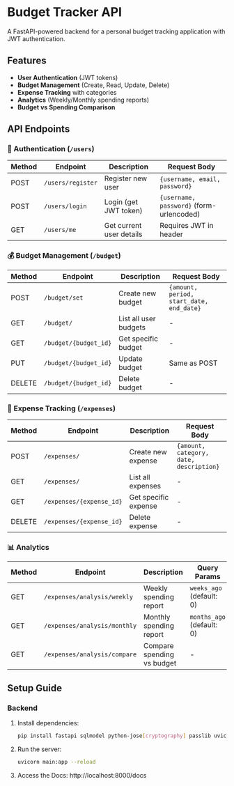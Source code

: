 # Budget Tracker API

A FastAPI-powered backend for a personal budget tracking application with JWT authentication.

## Features

- **User Authentication** (JWT tokens)
- **Budget Management** (Create, Read, Update, Delete)
- **Expense Tracking** with categories
- **Analytics** (Weekly/Monthly spending reports)
- **Budget vs Spending Comparison**

## API Endpoints

### 🔐 Authentication (`/users`)

| Method | Endpoint       | Description                     | Request Body                              |
|--------|----------------|---------------------------------|------------------------------------------|
| POST   | `/users/register` | Register new user              | `{username, email, password}`           |
| POST   | `/users/login`    | Login (get JWT token)          | `{username, password}` (form-urlencoded) |
| GET    | `/users/me`       | Get current user details       | Requires JWT in header                  |

### 💰 Budget Management (`/budget`)

| Method | Endpoint            | Description                     | Request Body                              |
|--------|---------------------|---------------------------------|------------------------------------------|
| POST   | `/budget/set`       | Create new budget               | `{amount, period, start_date, end_date}`|
| GET    | `/budget/`          | List all user budgets           | -                                        |
| GET    | `/budget/{budget_id}`| Get specific budget            | -                                        |
| PUT    | `/budget/{budget_id}`| Update budget                  | Same as POST                             |
| DELETE | `/budget/{budget_id}`| Delete budget                  | -                                        |

### 💸 Expense Tracking (`/expenses`)

| Method | Endpoint              | Description                     | Request Body                              |
|--------|-----------------------|---------------------------------|------------------------------------------|
| POST   | `/expenses/`          | Create new expense              | `{amount, category, date, description}` |
| GET    | `/expenses/`          | List all expenses               | -                                        |
| GET    | `/expenses/{expense_id}`| Get specific expense          | -                                        |
| DELETE | `/expenses/{expense_id}`| Delete expense                | -                                        |

### 📊 Analytics

| Method | Endpoint                     | Description                     | Query Params             |
|--------|------------------------------|---------------------------------|--------------------------|
| GET    | `/expenses/analysis/weekly`  | Weekly spending report         | `weeks_ago` (default: 0)|
| GET    | `/expenses/analysis/monthly` | Monthly spending report        | `months_ago` (default: 0)|
| GET    | `/expenses/analysis/compare` | Compare spending vs budget     | -                        |

## Setup Guide

### Backend
1. Install dependencies:
   ```bash
   pip install fastapi sqlmodel python-jose[cryptography] passlib uvicorn
2. Run the server:
   ```bash
   uvicorn main:app --reload
3. Access the Docs:
   http://localhost:8000/docs
